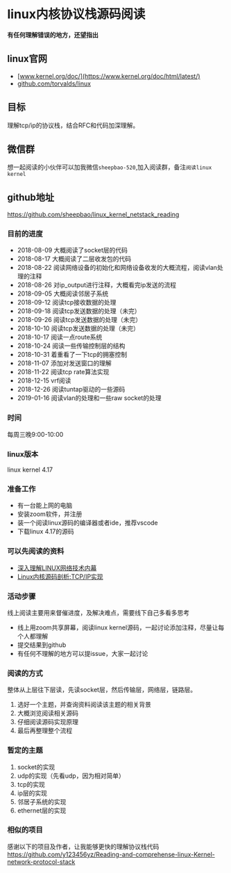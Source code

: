 # linux内核协议栈源码阅读
**有任何理解错误的地方，还望指出**

## linux官网
* [www.kernel.org/doc/](https://www.kernel.org/doc/html/latest/)
* [github.com/torvalds/linux](https://github.com/torvalds/linux)

## 目标
理解tcp/ip的协议栈，结合RFC和代码加深理解。

## 微信群
想一起阅读的小伙伴可以加我微信`sheepbao-520`,加入阅读群，备注`阅读linux kernel`

## github地址
https://github.com/sheepbao/linux_kernel_netstack_reading

### 目前的进度
* 2018-08-09 大概阅读了socket层的代码
* 2018-08-17 大概阅读了二层收发包的代码
* 2018-08-22 阅读网络设备的初始化和网络设备收发的大概流程，阅读vlan处理的注释
* 2018-08-26 对ip_output进行注释，大概看完ip发送的流程
* 2018-09-05 大概阅读邻居子系统
* 2018-09-12 阅读tcp接收数据的处理
* 2018-09-18 阅读tcp发送数据的处理（未完）
* 2018-09-26 阅读tcp发送数据的处理（未完）
* 2018-10-10 阅读tcp发送数据的处理（未完）
* 2018-10-17 阅读一点route系统
* 2018-10-24 阅读一些传输控制层的结构
* 2018-10-31 着重看了一下tcp的拥塞控制
* 2018-11-07 添加对发送窗口的理解
* 2018-11-22 阅读tcp rate算法实现
* 2018-12-15 vrf阅读
* 2018-12-26 阅读tuntap驱动的一些源码
* 2019-01-16 阅读vlan的处理和一些raw socket的处理


### 时间
每周三晚9:00-10:00

### linux版本
linux kernel 4.17

### 准备工作
* 有一台能上网的电脑
* 安装zoom软件，并注册
* 装一个阅读linux源码的编译器或者ide，推荐vscode
* 下载linux 4.17的源码

### 可以先阅读的资料
* [深入理解LINUX网络技术内幕](https://book.douban.com/subject/4015134/)  
* [Linux内核源码剖析:TCP/IP实现](https://book.douban.com/subject/5914256/)

### 活动步骤
线上阅读主要用来督催进度，及解决难点，需要线下自己多看多思考

* 线上用zoom共享屏幕，阅读linux kernel源码，一起讨论添加注释，尽量让每个人都理解
* 提交结果到github
* 有任何不理解的地方可以提issue，大家一起讨论

### 阅读的方式
整体从上层往下层读，先读socket层，然后传输层，网络层，链路层。

1. 选好一个主题，并查询资料阅读该主题的相关背景
2. 大概浏览阅读相关源码
3. 仔细阅读源码实现原理
4. 最后再整理整个流程

### 暂定的主题
1. socket的实现
2. udp的实现（先看udp，因为相对简单）
3. tcp的实现
4. ip层的实现
5. 邻居子系统的实现
5. ethernet层的实现


### 相似的项目
感谢以下的项目及作者，让我能够更快的理解协议栈代码  
https://github.com/y123456yz/Reading-and-comprehense-linux-Kernel-network-protocol-stack  
